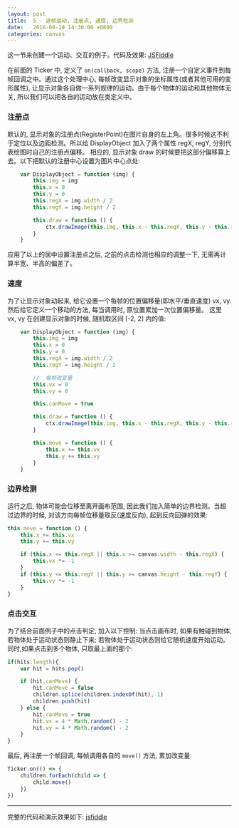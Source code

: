 ```yaml
---
layout: post
title:  5 - 逐帧运动, 注册点, 速度, 边界检测
date:   2016-09-19 14:30:00 +0800
categories: canvas
---
```


这一节来创建一个运动、交互的例子。代码及效果: [JSFiddle](https://jsfiddle.net/aprilandjan/mfja7w7d/)

在前面的 Ticker 中, 定义了 `on(callback, scope)` 方法, 注册一个自定义事件到每帧回调之中。通过这个处理中心, 每帧改变显示对象的坐标属性(或者其他可用的变形属性), 让显示对象各自做一系列规律的运动。由于每个物体的运动和其他物体无关, 所以我们可以把各自的运动放在类定义中。

### 注册点

默认的, 显示对象的注册点(RegisterPoint)在图片自身的左上角。很多时候这不利于定位以及边距检测。所以给 DisplayObject 加入了两个属性 regX, regY, 分别代表绘图时自己的注册点偏移。
相应的, 显示对象 draw 的时候要把这部分偏移算上去。以下把默认的注册中心设置为图片中心点处:

```javascript
    var DisplayObject = function (img) {
        this.img = img
        this.x = 0
        this.y = 0
        this.regX = img.width / 2
        this.regY = img.height / 2

        this.draw = function () {
            ctx.drawImage(this.img, this.x - this.regX, this.y - this.regY)
        }
    }
```

应用了以上的居中设置注册点之后, 之前的点击检测也相应的调整一下, 无需再计算半宽、半高的偏差了。

### 速度

为了让显示对象动起来, 给它设置一个每帧的位置偏移量(即水平/垂直速度) vx, vy. 然后给它定义一个移动的方法, 每当调用时, 原位置累加一次位置偏移量。
这里 vx, vy 在创建显示对象的时候, 随机取区间 [-2, 2] 内的值:

```javascript
    var DisplayObject = function (img) {
        this.img = img
        this.x = 0
        this.y = 0
        this.regX = img.width / 2
        this.regY = img.height / 2

        //  每帧改变量
        this.vx = 0
        this.vy = 0

        this.canMove = true

        this.draw = function () {
            ctx.drawImage(this.img, this.x - this.regX, this.y - this.regY)
        }

        this.move = function () {
            this.x += this.vx
            this.y += this.vy
        }
    }
```

### 边界检测

运行之后, 物体可能会位移至离开画布范围, 因此我们加入简单的边界检测。当超过边界的时候, 对该方向每帧位移量取反(速度反向), 起到反向回弹的效果:

```javascript
this.move = function () {
    this.x += this.vx
    this.y += this.vy

    if (this.x <= this.regX || this.x >= canvas.width - this.regX) {
        this.vx *= -1
    }
    if (this.y <= this.regY || this.y >= canvas.height - this.regY) {
        this.vy *= -1
    }
}
```

### 点击交互

为了结合前面例子中的点击判定, 加入以下控制: 当点击画布时, 如果有触碰到物体, 若物体处于运动状态则静止下来; 若物体处于运动状态则给它随机速度开始运动。同时,如果点击到多个物体, 只取最上面的那个:

```javascript
if(hits.length){
    var hit = hits.pop()

    if (hit.canMove) {
        hit.canMove = false
        children.splice(children.indexOf(hit), 1)
        children.push(hit)
    } else {
        hit.canMove = true
        hit.vx = 4 * Math.random() - 2
        hit.vy = 4 * Math.random() - 2
    }
}
```

最后, 再注册一个帧回调, 每帧调用各自的 `move()` 方法, 累加改变量:

```javascript
Ticker.on(() => {
    children.forEach(child => {
        child.move()
    })
})
```

---

完整的代码和演示效果如下: [jsfiddle](https://jsfiddle.net/aprilandjan/mfja7w7d/)